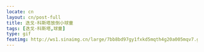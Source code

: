 ```yaml
---
locate: cn
layout: cn/post-full
title: 迭戈·科斯塔放倒小球童
tags: [迭戈·科斯塔,球童]
type: gif
featimg: http://ws1.sinaimg.cn/large/7bb8bd97gy1fxkd5mqth4g20a005mqv7.gif
---
```

